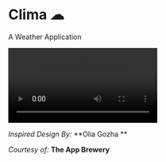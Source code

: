 
# Clima ☁

A Weather Application

![Finished App](output/clima_project.mp4)


_Inspired Design By:_ **Olia Gozha ** 

_Courtesy of:_ **The App Brewery**
